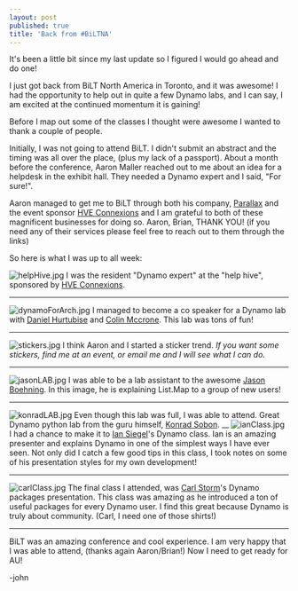 ```yaml
---
layout: post
published: true
title: 'Back from #BiLTNA'
---
```

It's been a little bit since my last update so I figured I would go ahead and do one!

I just got back from BiLT North America in Toronto, and it was awesome! I had the opportunity to help out in quite a few Dynamo labs, and I can say, I am excited at the continued momentum it is gaining!

Before I map out some of the classes I thought were awesome I wanted to thank a couple of people.

Initially, I was not going to attend BiLT. I didn't submit an abstract and the timing was all over the place, (plus my lack of a passport). About a month before the conference, Aaron Maller reached out to me about an idea for a helpdesk in the exhibit hall. They needed a Dynamo expert and I said, "For sure!".

Aaron managed to get me to BiLT through both his company, [Parallax](http://www.parallaxteam.com/) and the event sponsor [HVE Connexions](http://www.hveconnexions.com/) and I am grateful to both of these magnificent businesses for doing so. Aaron, Brian, THANK YOU! (if you need any of their services please feel free to reach out to them through the links)

So here is what I was up to all week:

![helpHive.jpg]({{site.baseurl}}/img/helpHive.jpg)
I was the resident "Dynamo expert" at the "help hive", sponsored by [HVE Connexions](http://www.hveconnexions.com/).
___
![dynamoForArch.jpg]({{site.baseurl}}/img/dynamoForArch.jpg)
I managed to become a co speaker for a Dynamo lab with [Daniel Hurtubise](https://twitter.com/DanielHurtubise) and [Colin Mccrone](https://twitter.com/ColinMcCrone). This lab was tons of fun!
___
![stickers.jpg]({{site.baseurl}}/img/stickers.jpg)
I think Aaron and I started a sticker trend. _If you want some stickers, find me at an event, or email me and I will see what I can do._
___
![jasonLAB.jpg]({{site.baseurl}}/img/jasonLAB.jpg)
I was able to be a lab assistant to the awesome [Jason Boehning](https://twitter.com/jasonboehning). In this image, he is explaining List.Map to a group of new users!
___
![konradLAB.jpg]({{site.baseurl}}/img/konradLAB.jpg)
Even though this lab was full, I was able to attend. Great Dynamo python lab from the guru himself, [Konrad Sobon](https://twitter.com/arch_laboratory). 
__
![ianClass.jpg]({{site.baseurl}}/img/ianClass.jpg)
I had a chance to make it to [Ian Siegel](https://twitter.com/ian_siegel)'s Dynamo class. Ian is an amazing presenter and explains Dynamo in one of the simplest ways I have ever seen. Not only did I catch a few good tips in this class, I took notes on some of his presentation styles for my own development!
___
![carlClass.jpg]({{site.baseurl}}/img/carlClass.jpg)
The final class I attended, was [Carl Storm](https://twitter.com/theBIMsider)'s Dynamo packages presentation. This class was amazing as he introduced a ton of useful packages for every Dynamo user. I find this great because Dynamo is truly about community. (Carl, I need one of those shirts!)
___

BiLT was an amazing conference and cool experience. I am very happy that I was able to attend, (thanks again Aaron/Brian!) Now I need to get ready for AU!

-john



